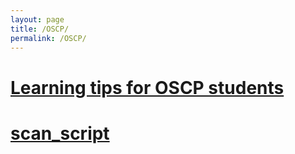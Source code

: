 ```yaml
---
layout: page
title: /OSCP/
permalink: /OSCP/
---
```


<h1><a href="/OSCP/whoami.md">Learning tips for OSCP students</a></h1>

<h1><a href="/OSCP/whoami.md">scan_script</a></h1>
